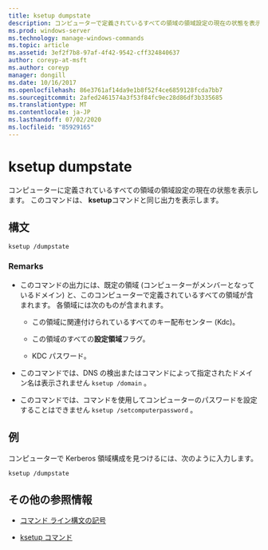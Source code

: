 ```yaml
---
title: ksetup dumpstate
description: コンピューターで定義されているすべての領域の領域設定の現在の状態を表示する、ksetup dumpstate commnand の参照記事。
ms.prod: windows-server
ms.technology: manage-windows-commands
ms.topic: article
ms.assetid: 3ef2f7b8-97af-4f42-9542-cff324840637
author: coreyp-at-msft
ms.author: coreyp
manager: dongill
ms.date: 10/16/2017
ms.openlocfilehash: 86e3761af14da9e1b8f52f4ce6859128fcda7bb7
ms.sourcegitcommit: 2afed2461574a3f53f84fc9ec28d86df3b335685
ms.translationtype: MT
ms.contentlocale: ja-JP
ms.lasthandoff: 07/02/2020
ms.locfileid: "85929165"
---
```

# <a name="ksetup-dumpstate"></a>ksetup dumpstate

コンピューターに定義されているすべての領域の領域設定の現在の状態を表示します。 このコマンドは、 **ksetup**コマンドと同じ出力を表示します。

## <a name="syntax"></a>構文

```
ksetup /dumpstate
```

### <a name="remarks"></a>Remarks

- このコマンドの出力には、既定の領域 (コンピューターがメンバーとなっているドメイン) と、このコンピューターで定義されているすべての領域が含まれます。 各領域には次のものが含まれます。

  - この領域に関連付けられているすべてのキー配布センター (Kdc)。

  - この領域のすべての**設定領域**フラグ。

  - KDC パスワード。

- このコマンドでは、DNS の検出またはコマンドによって指定されたドメイン名は表示されません `ksetup /domain` 。

- このコマンドでは、コマンドを使用してコンピューターのパスワードを設定することはできません `ksetup /setcomputerpassword` 。

## <a name="examples"></a>例

コンピューターで Kerberos 領域構成を見つけるには、次のように入力します。

```
ksetup /dumpstate
```

## <a name="additional-references"></a>その他の参照情報

- [コマンド ライン構文の記号](command-line-syntax-key.md)

- [ksetup コマンド](ksetup.md)
